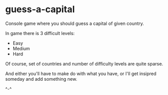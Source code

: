 # guess-a-capital
Console game where you should guess a capital of given country.

In game there is 3 difficult levels:
- Easy
- Medium
- Hard

Of course, set of countries and number of difficulty levels are quite sparse.

And either you'll have to make do with what you have, or I'll get insipred someday and add something new.

^-^
